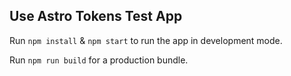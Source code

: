 ## Use Astro Tokens Test App

Run `npm install` & `npm start` to run the app in development mode.

Run `npm run build` for a production bundle.
